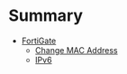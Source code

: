 # Summary

* [FortiGate](./FortiGate/README.md)
    * [Change MAC Address](./FortiGate/ChangeMACAddress.md)
    * [IPv6](./FortiGate/IPv6.md)
